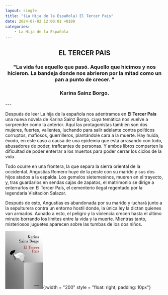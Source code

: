 ```yaml
---
layout: single
title: "(La Hija de la Española) El Tercer Pais"
date: 2024-07-02 12:00:01 +0100
categories: 
    - La Hija de la Española
---
```

<center><h2>EL TERCER PAIS</h2></center>




<center><h3>"La vida fue aquello que pasó. Aquello que hicimos y nos hicieron.  
La bandeja donde nos abrieron por la mitad como un pan a punto de crecer. 
"</h3> </center>
<center><h3>Karina Sainz  Borgo.</h3></center>
---

Después de leer La hija de la española nos adentramos en **El Tercer País** 
una nueva novela de Karina Sainz Borgo, cuya temática nos vuelve a sorprender como la anterior. Aquí las protagonistas también son dos mujeres, fuertes, valientes, luchando para salir adelante contra políticos corruptos, mafiosos, guerrilleros, plantándole cara a la muerte. Hay huida, éxodo, en este caso a causa de una epidemia que está arrasando con todo, abusadores de poder, traficantes de personas. Y ambos libros comparten la dificultad de poder enterrar a los muertos para poder cerrar los ciclos de la vida. 


Todo ocurre en una frontera, la que separa la sierra oriental de la occidental. 
Angustias Romero huye de la peste con su marido y sus dos hijos atados a la espalda. Los gemelos sietemesinos, mueren en el trayecto, y, tras guardarlos en sendas cajas de zapatos, el matrimonio se dirige a enterrarlos en El Tercer País, el cementerio ilegal regentado por la legendaria Visitación Salazar. 


Después de esto, Angustias es abandonada por su marido y luchará junto a la 
sepulturera contra un entorno hostil donde, la única ley la dictan quienes van armados. Aunado a esto, el peligro y la violencia crecen hasta el último minuto borrando los límites entre la vida y la muerte. Mientras tanto, misteriosos juguetes aparecen sobre  las tumbas de los dos niños.



![EL TERCER PAIS](</assets/img/el tercer pais.jpg>){:width = "200" style = "float: right; padding: 10px"}

